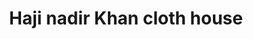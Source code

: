 ---
title: "Haji nadir Khan cloth house"
url: /karachi/haji-nadir-khan-cloth-house/
shop: clothes
---